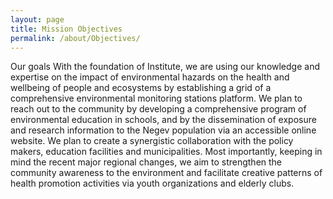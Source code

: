 ```yaml
---
layout: page
title: Mission Objectives
permalink: /about/Objectives/
---
```


Our goals
With the foundation of Institute, we are using our knowledge and expertise on the impact of environmental hazards on the health and wellbeing of people and ecosystems by establishing a grid of a comprehensive environmental monitoring stations platform. 
We plan to reach out to the community by developing a comprehensive program of environmental education in schools, and by the dissemination of exposure and research information to the Negev population via an accessible online website. 
We plan to create a synergistic collaboration with the policy makers, education facilities and municipalities. 
Most importantly, keeping in mind the recent major regional changes, we aim to strengthen the community awareness to the environment and facilitate creative patterns of health promotion activities via youth organizations and elderly clubs.
